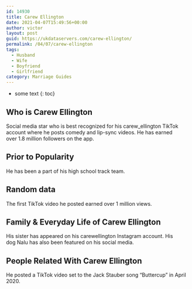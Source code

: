 ```yaml
---
id: 14930
title: Carew Ellington
date: 2021-04-07T15:49:56+00:00
author: victor
layout: post
guid: https://ukdataservers.com/carew-ellington/
permalink: /04/07/carew-ellington
tags:
  - Husband
  - Wife
  - Boyfriend
  - Girlfriend
category: Marriage Guides
---
```


* some text
{: toc}


## Who is Carew Ellington



Social media star who is best recognized for his carew_ellington TikTok account where he posts comedy and lip-sync videos. He has earned over 1.8 million followers on the app. 

                
                
                
## Prior to Popularity



He has been a part of his high school track team. 

                
                
                
## Random data



The first TikTok video he posted earned over 1 million views. 

                
                
                
## Family & Everyday Life of Carew Ellington



His sister has appeared on his carewellington Instagram account. His dog Nalu has also been featured on his social media.

                
                
                
## People Related With Carew Ellington



He posted a TikTok video set to the Jack Stauber song &#8220;Buttercup&#8221; in April 2020. 

                
              
            
          
          
          